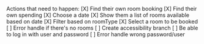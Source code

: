 Actions that need to happen:
[X] Find their own room booking
[X] Find their own spending
[X] Choose a date
[X] Show them a list of rooms available based on date
[X] Filter based on roomType
[X] Select a room to be booked
[ ] Error handle if there's no rooms
[ ] Create accessibility branch
[ ] Be able to log in with user and password
[ ] Error handle wrong password/user